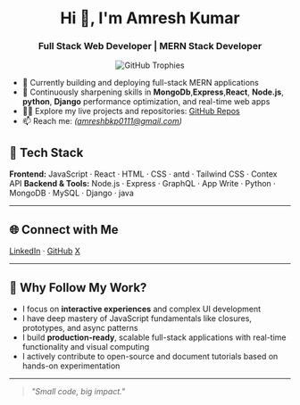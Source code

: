 <h1 align="center">Hi 👋, I'm Amresh Kumar</h1>
<h3 align="center">Full Stack Web Developer | MERN Stack Developer</h3>

<p align="center">
  <img src="https://github-profile-trophy.vercel.app/?username=amresh1kumar&theme=onedark" alt="GitHub Trophies" />
</p>

- 🔭 Currently building and deploying full-stack MERN applications
- 🌱 Continuously sharpening skills in **MongoDb**,**Express**,**React**, **Node.js**, **python**, **Django** performance optimization, and real-time web apps
- 👨‍💻 Explore my live projects and repositories: [GitHub Repos](https://github.com/amresh1kumar?tab=repositories)
- 📫 Reach me: *(amreshbkp0111@gmail.com)*

## 🧰 Tech Stack

**Frontend:** JavaScript · React · HTML · CSS · antd · Tailwind CSS · Contex API
**Backend & Tools:** Node.js · Express · GraphQL · App Write  · Python  · MongoDB · MySQL  · Django · java  

---

## 🌐 Connect with Me

<p align="left">
  <a href="https://www.linkedin.com/in/amresh1kumar/" target="_blank">LinkedIn</a> ·  
  <a href="https://github.com/amresh1kumar" target="_blank">GitHub</a>
  <a href="https://x.com/amresh1kumar" target="_blank">X</a>
</p>

---

## 🧠 Why Follow My Work?

- I focus on **interactive experiences** and complex UI development  
- I have deep mastery of JavaScript fundamentals like closures, prototypes, and async patterns  
- I build **production-ready**, scalable full-stack applications with real-time functionality and visual computing  
- I actively contribute to open-source and document tutorials based on hands-on experimentation

---

> *"Small code, big impact."*

